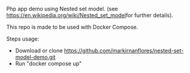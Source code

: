 Php app demo using Nested set model. (see https://en.wikipedia.org/wiki/Nested_set_model​ for further details).

This repo is made to be used with Docker Compose.

Steps usage:
 - Download or clone https://github.com/markirnanflores/nested-set-model-demo.git
 - Run "docker compose up"
